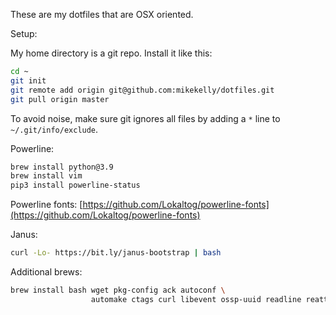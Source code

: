 These are my dotfiles that are OSX oriented.

Setup:

My home directory is a git repo. Install it like this:
```bash
cd ~
git init
git remote add origin git@github.com:mikekelly/dotfiles.git
git pull origin master
```
To avoid noise, make sure git ignores all files by adding a `*` line to
`~/.git/info/exclude`.

Powerline:
```bash
brew install python@3.9
brew install vim
pip3 install powerline-status
```
Powerline fonts: [https://github.com/Lokaltog/powerline-fonts](https://github.com/Lokaltog/powerline-fonts)

Janus:
```bash
curl -Lo- https://bit.ly/janus-bootstrap | bash
```

Additional brews:
```bash
brew install bash wget pkg-config ack autoconf \
                  automake ctags curl libevent ossp-uuid readline reattach-to-user-namespace
```

